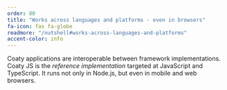 ```yaml
---
order: 80
title: "Works across languages and platforms - even in browsers"
fa-icon: fas fa-globe
readmore: "/nutshell#works-across-languages-and-platforms"
accent-color: info
---
```


Coaty applications are interoperable between framework
implementations. Coaty JS is the *reference implementation*
targeted at JavaScript and TypeScript. It runs not only in
Node.js, but even in mobile and web browsers.
